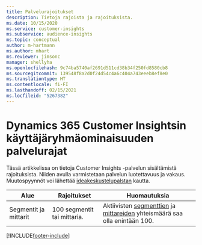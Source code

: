 ```yaml
---
title: Palvelurajoitukset
description: Tietoja rajoista ja rajoituksista.
ms.date: 10/15/2020
ms.service: customer-insights
ms.subservice: audience-insights
ms.topic: conceptual
author: m-hartmann
ms.author: mhart
ms.reviewer: jimsonc
manager: shellyha
ms.openlocfilehash: 9c74ba5740af2691d511cd38b34f250fd8580cb8
ms.sourcegitcommit: 139548f8a2d0f24d54c4a6c404a743eeeb8ef8e0
ms.translationtype: HT
ms.contentlocale: fi-FI
ms.lasthandoff: 02/15/2021
ms.locfileid: "5267382"
---
```

# <a name="service-limits-in-dynamics-365-customer-insights-audience-insights-capability"></a>Dynamics 365 Customer Insightsin käyttäjäryhmäominaisuuden palvelurajat

Tässä artikkelissa on tietoja Customer Insights -palvelun sisältämistä rajoituksista. Niiden avulla varmistetaan palvelun luotettavuus ja vakaus. Muutospyynnöt voi lähettää [ideakeskustelupalstan](https://go.microsoft.com/fwlink/?linkid=2074172) kautta. 
 
| Alue  | Rajoitukset  | Huomautuksia |
|-------------|---------------------------------------------------------------------|---------------------------------------------------------------------|
| Segmentit ja mittarit | 100 segmentit tai mittaria. | Aktiivisten [segmenttien](segments.md) ja [mittareiden](measures.md) yhteismäärä saa olla enintään 100.  |


[!INCLUDE[footer-include](../includes/footer-banner.md)]